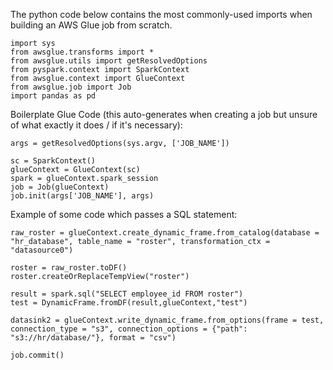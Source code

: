 The python code below contains the most commonly-used imports when building an AWS Glue job from scratch.

```
import sys
from awsglue.transforms import *
from awsglue.utils import getResolvedOptions
from pyspark.context import SparkContext
from awsglue.context import GlueContext
from awsglue.job import Job
import pandas as pd
```

Boilerplate Glue Code (this auto-generates when creating a job but unsure of what exactly it does / if it's necessary):

```
args = getResolvedOptions(sys.argv, ['JOB_NAME'])

sc = SparkContext()
glueContext = GlueContext(sc)
spark = glueContext.spark_session
job = Job(glueContext)
job.init(args['JOB_NAME'], args)
```

Example of some code which passes a SQL statement:

```
raw_roster = glueContext.create_dynamic_frame.from_catalog(database = "hr_database", table_name = "roster", transformation_ctx = "datasource0")

roster = raw_roster.toDF()
roster.createOrReplaceTempView("roster")

result = spark.sql("SELECT employee_id FROM roster")
test = DynamicFrame.fromDF(result,glueContext,"test")

datasink2 = glueContext.write_dynamic_frame.from_options(frame = test, connection_type = "s3", connection_options = {"path": "s3://hr/database/"}, format = "csv")

job.commit()
```
